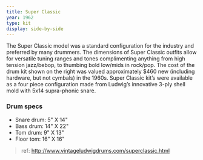 ```yaml
---
title: Super Classic
year: 1962
type: kit
display: side-by-side
---
```


The Super Classic model was a standard configuration for the industry and preferred by many drummers. The dimensions of Super Classic outfits allow for versatile tuning ranges and tones complimenting anything from high tension jazz/bebop, to thumbing bold low/mids in rock/pop. The cost of the drum kit shown on the right was valued approximately $460 new (including hardware, but not cymbals) in the 1960s. Super Classic kit’s were available as a four piece configuration made from Ludwig’s innovative 3-ply shell mold with 5x14 supra-phonic snare.

### Drum specs
- Snare drum: 5" X 14"
- Bass drum: 14" X 22"
- Tom drum: 9" X 13"
- Floor tom: 16" X 16"

> ref: http://www.vintageludwigdrums.com/superclassic.html